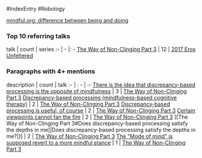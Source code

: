 #IndexEntry #Robology

[mindful.org: difference between being and doing](https://www.mindful.org/difference-between-being-and-doing)

### Top 10 referring talks
talk | count | series
:- | - |: -
<a data-href="The Way of Non-Clinging Part 3" href="The+Way+of+Non-Clinging+Part+3" class="internal-link" target="_blank" rel="noopener">The Way of Non-Clinging Part 3</a> | 12 | <a data-href="2017 Eros Unfettered" href="2017+Eros+Unfettered" class="internal-link" target="_blank" rel="noopener">2017 Eros Unfettered</a>

### Paragraphs with 4+ mentions
description | count | talk
:- | : - | :-
<a aria-label-position="top" aria-label="The Way of Non-Clinging Part 3 > There is the idea that discrepancy-based processing is the opposite of mindfulness" data-href="The Way of Non-Clinging Part 3#There is the idea that discrepancy-based processing is the opposite of mindfulness" href="The+Way+of+Non-Clinging+Part+3#There+is+the+idea+that+discrepancy-based+processing+is+the+opposite+of+mindfulness" class="internal-link" target="_blank" rel="noopener">There is the idea that discrepancy-based processing is the opposite of mindfulness</a> | 3 | <a data-href="The Way of Non-Clinging Part 3" href="The+Way+of+Non-Clinging+Part+3" class="internal-link" target="_blank" rel="noopener">The Way of Non-Clinging Part 3</a>
<a aria-label-position="top" aria-label="The Way of Non-Clinging Part 3 > Discrepancy-based processing mindfulness-based cognitive therapy" data-href="The Way of Non-Clinging Part 3#Discrepancy-based processing mindfulness-based cognitive therapy" href="The+Way+of+Non-Clinging+Part+3#Discrepancy-based+processing+mindfulness-based+cognitive+therapy" class="internal-link" target="_blank" rel="noopener">Discrepancy-based processing (mindfulness-based cognitive therapy)</a> | 2 | <a data-href="The Way of Non-Clinging Part 3" href="The+Way+of+Non-Clinging+Part+3" class="internal-link" target="_blank" rel="noopener">The Way of Non-Clinging Part 3</a>
<a aria-label-position="top" aria-label="The Way of Non-Clinging Part 3 > Discrepancy-based processing is useful of course" data-href="The Way of Non-Clinging Part 3#Discrepancy-based processing is useful of course" href="The+Way+of+Non-Clinging+Part+3#Discrepancy-based+processing+is+useful+of+course" class="internal-link" target="_blank" rel="noopener">Discrepancy-based processing is useful, of course</a> | 2 | <a data-href="The Way of Non-Clinging Part 3" href="The+Way+of+Non-Clinging+Part+3" class="internal-link" target="_blank" rel="noopener">The Way of Non-Clinging Part 3</a>
<a aria-label-position="top" aria-label="The Way of Non-Clinging Part 3 > Certain viewpoints cannot fan the fire" data-href="The Way of Non-Clinging Part 3#Certain viewpoints cannot fan the fire" href="The+Way+of+Non-Clinging+Part+3#Certain+viewpoints+cannot+fan+the+fire" class="internal-link" target="_blank" rel="noopener">Certain viewpoints cannot fan the fire</a> | 2 | <a data-href="The Way of Non-Clinging Part 3" href="The+Way+of+Non-Clinging+Part+3" class="internal-link" target="_blank" rel="noopener">The Way of Non-Clinging Part 3</a>
[[The Way of Non-Clinging Part 3#Does discrepancy-based processing satisfy the depths in me]\|Does discrepancy-based processing satisfy the depths in me?]]] | 2 | <a data-href="The Way of Non-Clinging Part 3" href="The+Way+of+Non-Clinging+Part+3" class="internal-link" target="_blank" rel="noopener">The Way of Non-Clinging Part 3</a>
<a aria-label-position="top" aria-label="The Way of Non-Clinging Part 3 > The Mode of mind is supposed revert to a more mindful stance" data-href="The Way of Non-Clinging Part 3#The Mode of mind is supposed revert to a more mindful stance" href="The+Way+of+Non-Clinging+Part+3#The+%22Mode+of+mind%22+is+supposed+revert+to+a+more+mindful+stance" class="internal-link" target="_blank" rel="noopener">The &quot;Mode of mind&quot; is supposed revert to a more mindful stance</a> | 1 | <a data-href="The Way of Non-Clinging Part 3" href="The+Way+of+Non-Clinging+Part+3" class="internal-link" target="_blank" rel="noopener">The Way of Non-Clinging Part 3</a>

